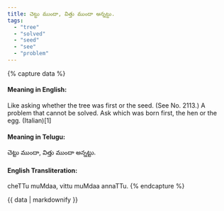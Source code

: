 ```yaml
---
title: చెట్టు ముందా, విత్తు ముందా అన్నట్టు.
tags:
  - "tree"
  - "solved"
  - "seed"
  - "see"
  - "problem"
---
```


{% capture data %}
#### Meaning in English:
Like asking whether the tree was first or the seed.
(See No. 2113.)
A problem that cannot be solved.
Ask which was born first, the hen or the egg. (Italian)[1]

#### Meaning in Telugu:
చెట్టు ముందా, విత్తు ముందా అన్నట్టు.

#### English Transliteration:
cheTTu muMdaa, vittu muMdaa annaTTu.
{% endcapture %}

<div class="notice">{{ data | markdownify }}</div>

